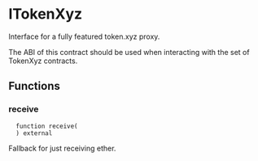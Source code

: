 # ITokenXyz

Interface for a fully featured token.xyz proxy.


The ABI of this contract should be used when interacting with the set of TokenXyz contracts.

## Functions
### receive
```solidity
  function receive(
  ) external
```
Fallback for just receiving ether.



